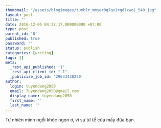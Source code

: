 ```yaml
---
thumbnail: "/assets/blogimages/tumblr_mmyer0q7qx1rgdlxwo1_540.jpg"
layout: post
title: ''
date: 2016-12-05 04:37:17.000000000 +07:00
type: post
parent_id: '0'
published: true
password: ''
status: publish
categories: [writing]
tags: []
meta:
  _rest_api_published: '1'
  _rest_api_client_id: "-1"
  _publicize_job_id: '29633438220'
author:
  login: tuyendang2050
  email: Tuyendang2050@gmail.com
  display_name: tuyendang2050
  first_name: ''
  last_name: ''
---
```

Tự nhiên mình ngồi khóc ngon ơ, vì sự tử tế của mấy đứa bạn.
